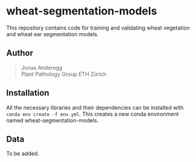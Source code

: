 # wheat-segmentation-models

This repository contains code for training and validating wheat vegetation and wheat ear segmentation models. 

## Author

> Jonas Anderegg  
> Plant Pathology Group
> ETH Zürich  

## Installation
All the necessary libraries and their dependencies can be installed with `conda env create -f env.yml`. This creates a new conda environment named wheat-segmentation-models.

## Data
To be added.
